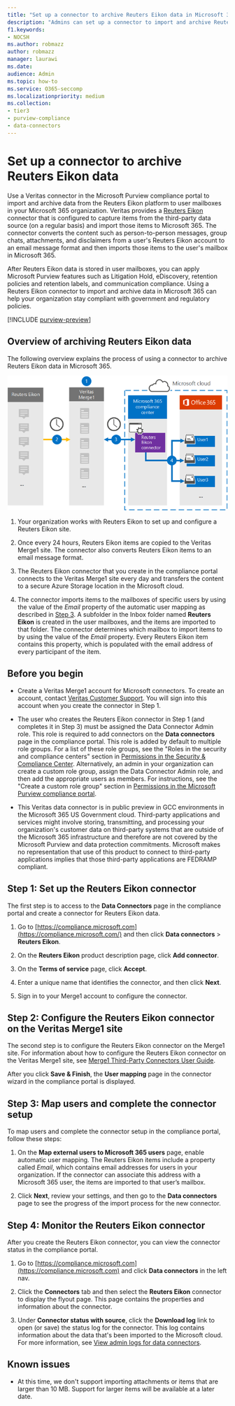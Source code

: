 ```yaml
---
title: "Set up a connector to archive Reuters Eikon data in Microsoft 365"
description: "Admins can set up a connector to import and archive Reuters Eikon data from Veritas in Microsoft 365. This connector lets you archive data from third-party data sources in Microsoft 365. After your archive this data, you can use compliance features such as legal hold, content search, and retention policies to manage third-party data."
f1.keywords:
- NOCSH
ms.author: robmazz
author: robmazz
manager: laurawi
ms.date: 
audience: Admin
ms.topic: how-to
ms.service: O365-seccomp
ms.localizationpriority: medium
ms.collection:
- tier3
- purview-compliance
- data-connectors
---
```


# Set up a connector to archive Reuters Eikon data

Use a Veritas connector in the Microsoft Purview compliance portal to import and archive data from the Reuters Eikon platform to user mailboxes in your Microsoft 365 organization. Veritas provides a [Reuters Eikon](https://globanet.com/eikon/) connector that is configured to capture items from the third-party data source (on a regular basis) and import those items to Microsoft 365. The connector converts the content such as person-to-person messages, group chats, attachments, and disclaimers from a user's Reuters Eikon account to an email message format and then imports those items to the user's mailbox in Microsoft 365.

After Reuters Eikon data is stored in user mailboxes, you can apply Microsoft Purview features such as Litigation Hold, eDiscovery, retention policies and retention labels, and communication compliance. Using a Reuters Eikon connector to import and archive data in Microsoft 365 can help your organization stay compliant with government and regulatory policies.

[!INCLUDE [purview-preview](../includes/purview-preview.md)]

## Overview of archiving Reuters Eikon data

The following overview explains the process of using a connector to archive Reuters Eikon data in Microsoft 365.

![Archiving workflow for Reuters Eikon data.](../media/ReutersEikonConnectorWorkflow.png)

1. Your organization works with Reuters Eikon to set up and configure a Reuters Eikon site.

2. Once every 24 hours, Reuters Eikon items are copied to the Veritas Merge1 site. The connector also converts Reuters Eikon items to an email message format.

3. The Reuters Eikon connector that you create in the compliance portal connects to the Veritas Merge1 site every day and transfers the content to a secure Azure Storage location in the Microsoft cloud.

4. The connector imports items to the mailboxes of specific users by using the value of the *Email* property of the automatic user mapping as described in [Step 3](#step-3-map-users-and-complete-the-connector-setup). A subfolder in the Inbox folder named **Reuters Eikon** is created in the user mailboxes, and the items are imported to that folder. The connector determines which mailbox to import items to by using the value of the *Email* property. Every Reuters Eikon item contains this property, which is populated with the email address of every participant of the item.

## Before you begin

- Create a Veritas Merge1 account for Microsoft connectors. To create an account, contact [Veritas Customer Support](https://globanet.com/ms-connectors-contact). You will sign into this account when you create the connector in Step 1.

- The user who creates the Reuters Eikon connector in Step 1 (and completes it in Step 3) must be assigned the Data Connector Admin role. This role is required to add connectors on the **Data connectors** page in the compliance portal. This role is added by default to multiple role groups. For a list of these role groups, see the "Roles in the security and compliance centers" section in [Permissions in the Security & Compliance Center](../security/office-365-security/permissions-in-the-security-and-compliance-center.md#roles-in-the-security--compliance-center). Alternatively, an admin in your organization can create a custom role group, assign the Data Connector Admin role, and then add the appropriate users as members. For instructions, see the "Create a custom role group" section in [Permissions in the Microsoft Purview compliance portal](microsoft-365-compliance-center-permissions.md#create-a-custom-role-group).

- This Veritas data connector is in public preview in GCC environments in the Microsoft 365 US Government cloud. Third-party applications and services might involve storing, transmitting, and processing your organization's customer data on third-party systems that are outside of the Microsoft 365 infrastructure and therefore are not covered by the Microsoft Purview and data protection commitments. Microsoft makes no representation that use of this product to connect to third-party applications implies that those third-party applications are FEDRAMP compliant.

## Step 1: Set up the Reuters Eikon connector

The first step is to access to the **Data Connectors** page in the compliance portal and create a connector for Reuters Eikon data.

1. Go to [https://compliance.microsoft.com](https://compliance.microsoft.com/) and then click **Data connectors** > **Reuters Eikon**.

2. On the **Reuters Eikon** product description page, click **Add connector**.

3. On the **Terms of service** page, click **Accept**.

4. Enter a unique name that identifies the connector, and then click **Next**.

5. Sign in to your Merge1 account to configure the connector.

## Step 2: Configure the Reuters Eikon connector on the Veritas Merge1 site

The second step is to configure the Reuters Eikon connector on the Merge1 site. For information about how to configure the Reuters Eikon connector on the Veritas Merge1 site, see [Merge1 Third-Party Connectors User Guide](https://docs.ms.merge1.globanetportal.com/Merge1%20Third-Party%20Connectors%20Reuters%20Eikon%20User%20Guide%20.pdf).

After you click **Save & Finish**, the **User mapping** page in the connector wizard in the compliance portal is displayed.

## Step 3: Map users and complete the connector setup

To map users and complete the connector setup in the compliance portal, follow these steps:

1. On the **Map external users to Microsoft 365 users** page, enable automatic user mapping. The Reuters Eikon items include a property called *Email*, which contains email addresses for users in your organization. If the connector can associate this address with a Microsoft 365 user, the items are imported to that user’s mailbox.

2. Click **Next**, review your settings, and then go to the **Data connectors** page to see the progress of the import process for the new connector.

## Step 4: Monitor the Reuters Eikon connector

After you create the Reuters Eikon connector, you can view the connector status in the compliance portal.

1. Go to [https://compliance.microsoft.com](https://compliance.microsoft.com) and click **Data connectors** in the left nav.

2. Click the **Connectors** tab and then select the **Reuters Eikon** connector to display the flyout page. This page contains the properties and information about the connector.

3. Under **Connector status with source**, click the **Download log** link to open (or save) the status log for the connector. This log contains information about the data that's been imported to the Microsoft cloud. For more information, see [View admin logs for data connectors](data-connector-admin-logs.md).

## Known issues

- At this time, we don't support importing attachments or items that are larger than 10 MB. Support for larger items will be available at a later date.
